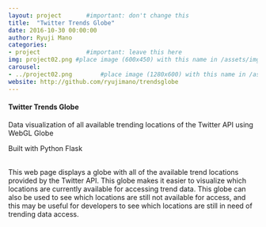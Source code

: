 ```yaml
---
layout: project       #important: don't change this
title:  "Twitter Trends Globe"
date: 2016-10-30 00:00:00
author: Ryuji Mano
categories:
- project             #important: leave this here
img: project02.png #place image (600x450) with this name in /assets/img/project/
carousel:
- ../project02.png        #place image (1280x600) with this name in /assets/img/project/carousel/
website: http://github.com/ryujimano/trendsglobe
---
```

#### Twitter Trends Globe

Data visualization of all available trending locations of the Twitter API using WebGL Globe

Built with Python Flask


<br/>
This web page displays a globe with all of the available trend locations provided by the Twitter API. This globe makes it easier to visualize which locations are currently available for accessing trend data. This globe can also be used to see which locations are still not available for access, and this may be useful for developers to see which locations are still in need of trending data access.

